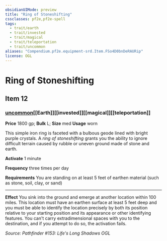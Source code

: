 ```yaml
---
obsidianUIMode: preview
title: "Ring of Stoneshifting"
cssclasses: pf2e,pf2e-spell
tags:
  - trait/earth
  - trait/invested
  - trait/magical
  - trait/teleportation
  - trait/uncommon
aliases: "Compendium.pf2e.equipment-srd.Item.FSo4D0bnDeRAURip"
license: OGL
---
```

# Ring of Stoneshifting
## Item 12
### [uncommon](uncommon "Uncommon Rarity Trait")[[Earth]][[invested]][[magical]][[teleportation]]


**Price** 1800 gp; 
**Bulk** L; **Size** med
**Usage** worn

This simple iron ring is faceted with a bulbous geode lined with bright purple crystals. A _ring of stoneshifting_ grants you the ability to ignore difficult terrain caused by rubble or uneven ground made of stone and earth.

**Activate** 1 minute

**Frequency** three times per day

**Requirements** You are standing on at least 5 feet of earthen material (such as stone, soil, clay, or sand)

* * *

**Effect** You sink into the ground and emerge at another location within 100 miles. This location must have an earthen surface at least 5 feet deep and you must be able to identify the location precisely by both its position relative to your starting position and its appearance or other identifying features. You can't carry extradimensional spaces with you to the destination, and if you attempt to do so, the activation fails.

*Source: Pathfinder #153: Life's Long Shadows*
*OGL*